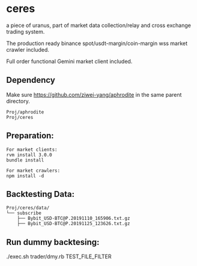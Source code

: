 # ceres
a piece of uranus, part of market data collection/relay and cross exchange trading system.

The production ready binance spot/usdt-margin/coin-margin wss market crawler included.

Full order functional Gemini market client included.

## Dependency
Make sure https://github.com/ziwei-yang/aphrodite in the same parent directory.
```
Proj/aphrodite
Proj/ceres
```

## Preparation:
```
For market clients:
rvm install 3.0.0
bundle install

For market crawlers:
npm install -d
```

## Backtesting Data:
```
Proj/ceres/data/
└── subscribe
    ├── Bybit_USD-BTC@P.20191110_165906.txt.gz
    ├── Bybit_USD-BTC@P.20191125_123626.txt.gz
```

## Run dummy backtesing:
./exec.sh trader/dmy.rb TEST_FILE_FILTER

